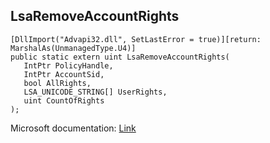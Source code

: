 ## LsaRemoveAccountRights

```
[DllImport("Advapi32.dll", SetLastError = true)][return: MarshalAs(UnmanagedType.U4)]
public static extern uint LsaRemoveAccountRights(
   IntPtr PolicyHandle,
   IntPtr AccountSid,
   bool AllRights,
   LSA_UNICODE_STRING[] UserRights,
   uint CountOfRights
);
```

Microsoft documentation: [Link](https://docs.microsoft.com/en-us/windows/win32/api/ntsecapi/nf-ntsecapi-lsaremoveaccountrights)
